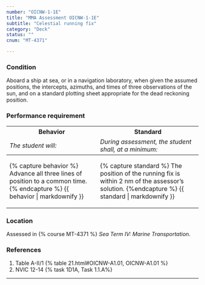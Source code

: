 ```yaml
---
number: "OICNW-1-1E"
title: "MMA Assessment OICNW-1-1E"
subtitle: "Celestial running fix"
category: "Deck"
status: ""
cnum: "MT-4371"

---
```

### Condition

Aboard a ship at sea, or in a navigation laboratory, when given the assumed positions, the intercepts, azimuths, and times of three observations of the sun, and on a standard plotting sheet appropriate for the dead reckoning position.

### Performance requirement 

<table width='100%' class='Guidelines'>
 <thead>
 <tr>
     <th class='thirty'>Behavior</th>
     <th class='seventy'>Standard</th>
 </tr>
 <tr>
     <td><em>The student will:</em></td>
     <td><em>During assessment, the student shall, at a minimum:</em></td>
 </tr>
 </thead>
 <tbody>
 

<tr><td>

{% capture behavior %}
Advance all three lines of position to a common time.
{% endcapture %}
{{ behavior | markdownify }}

</td><td>

{% capture standard %}
The position of the running fix is within 2 nm of the assessor’s solution.
{%endcapture %}
{{ standard | markdownify }}

</td></tr>



 </tbody>
 </table>

### Location

Assessed in  {% course  MT-4371 %}  *Sea Term IV: Marine Transportation*.

### References

1.  Table A-II/1 {% table 21.html#OICNW-A1.01, OICNW-A1.01 %}
1.  NVIC 12-14 {% task 1D1A, Task 1.1.A%}

***


